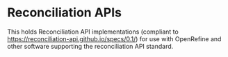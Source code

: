 # Reconciliation APIs

This holds Reconciliation API implementations (compliant to
https://reconciliation-api.github.io/specs/0.1/) for use with OpenRefine and
other software supporting the reconciliation API standard.
